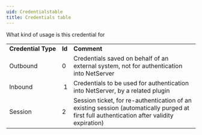 ```yaml
---
uid: Credentialstable
title: Credentials table
---
```


What kind of usage is this credential for

|                     |        |                                                                                                                                            |
|---------------------|--------|--------------------------------------------------------------------------------------------------------------------------------------------|
| **Credential Type** | **Id** | **Comment**                                                                                                                                |
| Outbound            | 0      | Credentials saved on behalf of an external system, not for authentication into NetServer                                                   |
| Inbound             |  1     | Credentials to be used for authentication into NetServer, by a related plugin                                                              |
| Session             | 2      | Session ticket, for re-authentication of an existing session (automatically purged at first full authentication after validity expiration) |